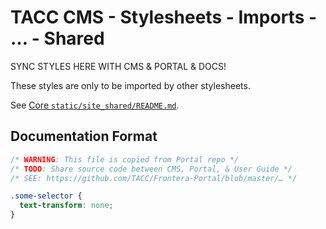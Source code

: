 # TACC CMS - Stylesheets - Imports - … - Shared

SYNC STYLES HERE WITH CMS & PORTAL & DOCS!

These styles are only to be imported by other stylesheets.

See [Core `static/site_shared/README.md`](/taccsite_cms/static/site_shared/README.md).

## Documentation Format

```css
/* WARNING: This file is copied from Portal repo */
/* TODO: Share source code between CMS, Portal, & User Guide */
/* SEE: https://github.com/TACC/Frontera-Portal/blob/master/… */

.some-selector {
  text-transform: none;
}
```
